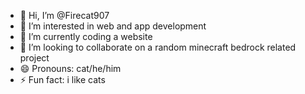 - 👋 Hi, I’m @Firecat907
- 👀 I’m interested in web and app development
- 🌱 I’m currently coding a website
- 💞️ I’m looking to collaborate on a random minecraft bedrock related project 
- 😄 Pronouns: cat/he/him
- ⚡ Fun fact: i like cats

<!---
Firecat907/Firecat907 is a ✨ special ✨ repository because its `README.md` (this file) appears on your GitHub profile.
You can click the Preview link to take a look at your changes.
--->
